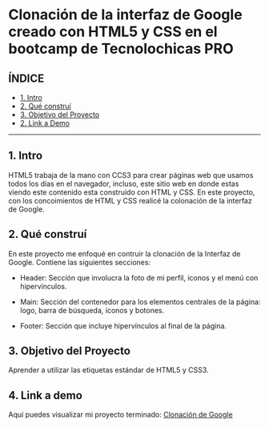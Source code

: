 # Clonación de la interfaz de Google creado con HTML5 y CSS en el bootcamp de Tecnolochicas PRO

## **ÍNDICE**

* [1. Intro](https://github.com/vaina555/clonaciongoogle/blob/main/README.md#%C3%ADndice)
* [2. Qué construí](https://github.com/vaina555/clonaciongoogle/blob/main/README.md#2-qu%C3%A9-constru%C3%AD)
* [3. Objetivo del Proyecto](https://github.com/vaina555/clonaciongoogle/blob/main/README.md#3-objetivo-del-proyecto)
* [2. Link a Demo](https://github.com/vaina555/clonaciongoogle/blob/main/README.md#4-link-a-demo)

****

## 1. Intro
HTML5 trabaja de la mano con CCS3 para crear páginas web que usamos todos los días en el navegador, incluso, este sitio web en donde estas viendo este contenido esta construido con HTML y CSS. En este proyecto, con los concoimientos de HTML y CSS realicé la colonación de la interfaz de Google.

## 2. Qué construí
En este proyecto me enfoqué en contruir la clonación de la Interfaz de Google.
Contiene las siguientes secciones:

* Header: Sección que involucra la foto de mi perfil, iconos  y el menú con hipervínculos.

* Main: Sección del contenedor para los elementos centrales de la página: logo, barra de búsqueda, íconos y  botones.

* Footer: Sección que incluye hipervínculos al final de la página.

## 3. Objetivo del Proyecto
Aprender a utilizar las etiquetas estándar de HTML5 y CSS3.

## 4. Link a demo
Aquí puedes visualizar mi proyecto terminado: [Clonación de Google](https://lively-panda-21d88f.netlify.app/)
